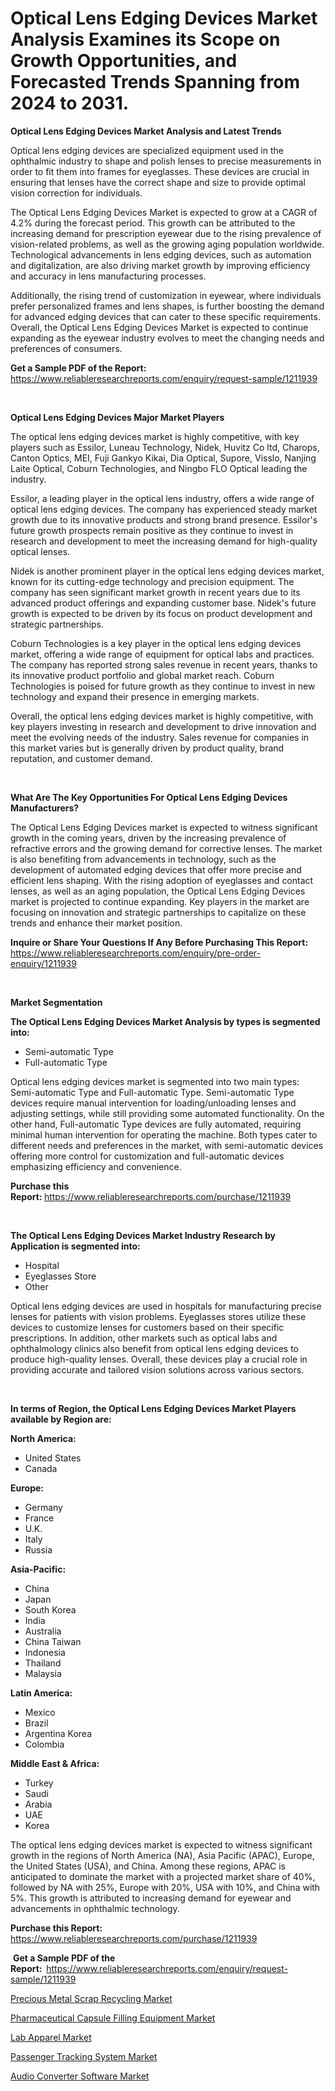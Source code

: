 <p><h1>Optical Lens Edging Devices Market Analysis Examines its Scope on Growth Opportunities, and Forecasted Trends Spanning from 2024 to 2031.</h1></p><p><strong>Optical Lens Edging Devices Market Analysis and Latest Trends</strong></p>
<p><p>Optical lens edging devices are specialized equipment used in the ophthalmic industry to shape and polish lenses to precise measurements in order to fit them into frames for eyeglasses. These devices are crucial in ensuring that lenses have the correct shape and size to provide optimal vision correction for individuals.</p><p>The Optical Lens Edging Devices Market is expected to grow at a CAGR of 4.2% during the forecast period. This growth can be attributed to the increasing demand for prescription eyewear due to the rising prevalence of vision-related problems, as well as the growing aging population worldwide. Technological advancements in lens edging devices, such as automation and digitalization, are also driving market growth by improving efficiency and accuracy in lens manufacturing processes.</p><p>Additionally, the rising trend of customization in eyewear, where individuals prefer personalized frames and lens shapes, is further boosting the demand for advanced edging devices that can cater to these specific requirements. Overall, the Optical Lens Edging Devices Market is expected to continue expanding as the eyewear industry evolves to meet the changing needs and preferences of consumers.</p></p>
<p><strong>Get a Sample PDF of the Report:&nbsp;</strong> <a href="https://www.reliableresearchreports.com/enquiry/request-sample/1211939">https://www.reliableresearchreports.com/enquiry/request-sample/1211939</a></p>
<p>&nbsp;</p>
<p><strong>Optical Lens Edging Devices Major Market Players</strong></p>
<p><p>The optical lens edging devices market is highly competitive, with key players such as Essilor, Luneau Technology, Nidek, Huvitz Co ltd, Charops, Canton Optics, MEI, Fuji Gankyo Kikai, Dia Optical, Supore, Visslo, Nanjing Laite Optical, Coburn Technologies, and Ningbo FLO Optical leading the industry.</p><p>Essilor, a leading player in the optical lens industry, offers a wide range of optical lens edging devices. The company has experienced steady market growth due to its innovative products and strong brand presence. Essilor's future growth prospects remain positive as they continue to invest in research and development to meet the increasing demand for high-quality optical lenses.</p><p>Nidek is another prominent player in the optical lens edging devices market, known for its cutting-edge technology and precision equipment. The company has seen significant market growth in recent years due to its advanced product offerings and expanding customer base. Nidek's future growth is expected to be driven by its focus on product development and strategic partnerships.</p><p>Coburn Technologies is a key player in the optical lens edging devices market, offering a wide range of equipment for optical labs and practices. The company has reported strong sales revenue in recent years, thanks to its innovative product portfolio and global market reach. Coburn Technologies is poised for future growth as they continue to invest in new technology and expand their presence in emerging markets.</p><p>Overall, the optical lens edging devices market is highly competitive, with key players investing in research and development to drive innovation and meet the evolving needs of the industry. Sales revenue for companies in this market varies but is generally driven by product quality, brand reputation, and customer demand.</p></p>
<p>&nbsp;</p>
<p><strong>What Are The Key Opportunities For Optical Lens Edging Devices Manufacturers?</strong></p>
<p><p>The Optical Lens Edging Devices market is expected to witness significant growth in the coming years, driven by the increasing prevalence of refractive errors and the growing demand for corrective lenses. The market is also benefiting from advancements in technology, such as the development of automated edging devices that offer more precise and efficient lens shaping. With the rising adoption of eyeglasses and contact lenses, as well as an aging population, the Optical Lens Edging Devices market is projected to continue expanding. Key players in the market are focusing on innovation and strategic partnerships to capitalize on these trends and enhance their market position.</p></p>
<p><strong>Inquire or Share Your Questions If Any Before Purchasing This Report:</strong> <a href="https://www.reliableresearchreports.com/enquiry/pre-order-enquiry/1211939">https://www.reliableresearchreports.com/enquiry/pre-order-enquiry/1211939</a></p>
<p>&nbsp;</p>
<p><strong>Market Segmentation</strong></p>
<p><strong>The Optical Lens Edging Devices Market Analysis by types is segmented into:</strong></p>
<p><ul><li>Semi-automatic Type</li><li>Full-automatic Type</li></ul></p>
<p><p>Optical lens edging devices market is segmented into two main types: Semi-automatic Type and Full-automatic Type. Semi-automatic Type devices require manual intervention for loading/unloading lenses and adjusting settings, while still providing some automated functionality. On the other hand, Full-automatic Type devices are fully automated, requiring minimal human intervention for operating the machine. Both types cater to different needs and preferences in the market, with semi-automatic devices offering more control for customization and full-automatic devices emphasizing efficiency and convenience.</p></p>
<p><strong>Purchase this Report:&nbsp;</strong><a href="https://www.reliableresearchreports.com/purchase/1211939">https://www.reliableresearchreports.com/purchase/1211939</a></p>
<p>&nbsp;</p>
<p><strong>The Optical Lens Edging Devices Market Industry Research by Application is segmented into:</strong></p>
<p><ul><li>Hospital</li><li>Eyeglasses Store</li><li>Other</li></ul></p>
<p><p>Optical lens edging devices are used in hospitals for manufacturing precise lenses for patients with vision problems. Eyeglasses stores utilize these devices to customize lenses for customers based on their specific prescriptions. In addition, other markets such as optical labs and ophthalmology clinics also benefit from optical lens edging devices to produce high-quality lenses. Overall, these devices play a crucial role in providing accurate and tailored vision solutions across various sectors.</p></p>
<p>&nbsp;</p>
<p><strong>In terms of Region, the Optical Lens Edging Devices Market Players available by Region are:</strong></p>
<p>
    <p> <strong> North America: </strong>
        <ul>
            <li>United States</li>
            <li>Canada</li>
        </ul>
        </p> 
    <p> <strong> Europe: </strong>
        <ul>
            <li>Germany</li>
            <li>France</li>
            <li>U.K.</li>
            <li>Italy</li>
            <li>Russia</li>
        </ul>
        </p> 
    <p> <strong> Asia-Pacific: </strong>
        <ul>
            <li>China</li>
            <li>Japan</li>
            <li>South Korea</li>
            <li>India</li>
            <li>Australia</li>
            <li>China Taiwan</li>
            <li>Indonesia</li>
            <li>Thailand</li>
            <li>Malaysia</li>
        </ul>
        </p> 
    <p> <strong> Latin America: </strong>
        <ul>
            <li>Mexico</li>
            <li>Brazil</li>
            <li>Argentina Korea</li>
            <li>Colombia</li>
        </ul>
        </p> 
    <p> <strong> Middle East & Africa: </strong>
        <ul>
            <li>Turkey</li>
            <li>Saudi</li>
            <li>Arabia</li>
            <li>UAE</li>
            <li>Korea</li>
        </ul>
    </p>
    </p>
<p><p>The optical lens edging devices market is expected to witness significant growth in the regions of North America (NA), Asia Pacific (APAC), Europe, the United States (USA), and China. Among these regions, APAC is anticipated to dominate the market with a projected market share of 40%, followed by NA with 25%, Europe with 20%, USA with 10%, and China with 5%. This growth is attributed to increasing demand for eyewear and advancements in ophthalmic technology.</p></p>
<p><strong>Purchase this Report: </strong><a href="https://www.reliableresearchreports.com/purchase/1211939">https://www.reliableresearchreports.com/purchase/1211939</a></p>
<p>&nbsp;<strong>Get a Sample PDF of the Report:&nbsp;&nbsp;</strong><a href="https://www.reliableresearchreports.com/enquiry/request-sample/1211939">https://www.reliableresearchreports.com/enquiry/request-sample/1211939</a></p>
<p><strong></strong></p>
<p><p><a href="https://github.com/kosella/Market-Research-Report-List-2/blob/main/precious-metal-scrap-recycling-market.md">Precious Metal Scrap Recycling Market</a></p><p><a href="https://github.com/kufem1/Market-Research-Report-List-1/blob/main/pharmaceutical-capsule-filling-equipment-market.md">Pharmaceutical Capsule Filling Equipment Market</a></p><p><a href="https://github.com/julyju69/Market-Research-Report-List-2/blob/main/lab-apparel-market.md">Lab Apparel Market</a></p><p><a href="https://github.com/singletonthaxterkelliehr2df/Market-Research-Report-List-1/blob/main/passenger-tracking-system-market.md">Passenger Tracking System Market</a></p><p><a href="https://github.com/nathandecarvalho/Market-Research-Report-List-2/blob/main/audio-converter-software-market.md">Audio Converter Software Market</a></p></p>